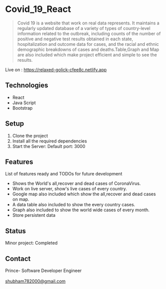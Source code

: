 # Covid_19_React
> Covid 19 is a website that work on real data represents. It maintains a regularly updated database of a variety of types of country-level information related to the outbreak, including counts of the number of positive and negative test results obtained in each state, hospitalization and outcome data for cases, and the racial and ethnic demographic breakdowns of cases and deaths.Table,Graph and Map are also included which make project efficient and simple to see the results.

Live on : https://relaxed-golick-cfee8c.netlify.app

## Technologies
* React
* Java Script
* Bootstrap

## Setup
1. Clone the project
2. Install all the required dependencies
3. Start the Server: Default port: 3000

## Features
List of features ready and TODOs for future development
*  Shows the World's all,recover and dead cases of CoronaVirus.
*  Work on live server, show's live cases of every country. 
*  Google map also included which show the all,recover and dead cases on map.
*  A data table also included to show the every country cases.
*  Graph also included to show the world wide cases of every month.
*  Store persistent data

## Status
Minor project: Completed

## Contact
Prince- Software Developer Engineer
<br/>
<br/>
shubham782000@gmail.com
